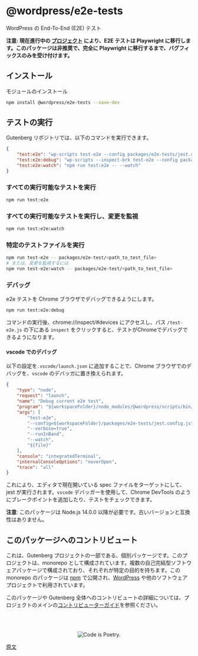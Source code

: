 <!--
# E2E Tests
 -->
# @wordpress/e2e-tests

<!--
End-To-End (E2E) tests for WordPress.
 -->
WordPress の End-To-End (E2E) テスト

<!-- 
**Note that there's currently an ongoing [project](https://github.com/WordPress/gutenberg/issues/38851) to migrate E2E tests to Playwright instead. This package is deprecated and will only accept bug fixes until fully migrated.**
 -->
**注意: 現在進行中の [プロジェクト](https://github.com/WordPress/gutenberg/issues/38851) により、E2E テストは Playwright に移行します。このパッケージは非推奨で、完全に Playwright に移行するまで、バグフィックスのみを受け付けます。**

<!--
## Installation
 -->
## インストール

<!--
Install the module
 -->
モジュールのインストール

```bash
npm install @wordpress/e2e-tests --save-dev
```
<!--
## Running tests
 -->
## テストの実行

<!--
The following commands are available on the Gutenberg repo:
 -->
Gutenberg リポジトリでは、以下のコマンドを実行できます。

```json
{
	"test:e2e": "wp-scripts test-e2e --config packages/e2e-tests/jest.config.js",
	"test:e2e:debug": "wp-scripts --inspect-brk test-e2e --config packages/e2e-tests/jest.config.js --puppeteer-devtools",
	"test:e2e:watch": "npm run test:e2e -- --watch"
}
```
<!--
### Run all available tests
 -->
### すべての実行可能なテストを実行

```bash
npm run test:e2e
```
<!--
### Run all available tests and listen for changes.
 -->
### すべての実行可能なテストを実行し、変更を監視


```bash
npm run test:e2e:watch
```
<!--
### Run a specific test file
 -->
### 特定のテストファイルを実行

<!--
```bash
npm run test:e2e -- packages/e2e-test/<path_to_test_file>
# Or, in order to watch for changes:
npm run test:e2e:watch -- packages/e2e-test/<path_to_test_file>
```
 -->
```bash
npm run test-e2e -- packages/e2e-test/<path_to_test_file>
# または、変更を監視するには
npm run test-e2e:watch -- packages/e2e-test/<path_to_test_file>
```

<!--
### Debugging
 -->
### デバッグ

<!--
Makes e2e tests available to debug in a Chrome Browser.
 -->
e2e テストを Chrome ブラウザでデバッグできるようにします。

```bash
npm run test:e2e:debug
```

<!--
After running the command, tests will be available for debugging in Chrome by going to chrome://inspect/#devices and clicking `inspect` under the path to `/test-e2e.js`.
 -->
コマンドの実行後、chrome://inspect/#devices にアクセスし、パス `/test-e2e.js` の下にある `inspect` をクリックすると、テストがChromeでデバッグできるようになります。

<!--
#### Debugging in `vscode`
 -->
#### vscode でのデバッグ

<!--
Debugging in a Chrome browser can be replaced with `vscode`'s debugger by adding the following configuration to `.vscode/launch.json`:
 -->
以下の設定を`.vscode/launch.json` に追加することで、Chrome ブラウザでのデバッグを、`vscode` のデバッガに置き換えられます。

```json
{
	"type": "node",
	"request": "launch",
	"name": "Debug current e2e test",
	"program": "${workspaceFolder}/node_modules/@wordpress/scripts/bin/wp-scripts.js",
	"args": [
		"test-e2e",
		"--config=${workspaceFolder}/packages/e2e-tests/jest.config.js",
		"--verbose=true",
		"--runInBand",
		"--watch",
		"${file}"
	],
	"console": "integratedTerminal",
	"internalConsoleOptions": "neverOpen",
	"trace": "all"
}
```

<!--
This will run jest, targetting the spec file currently open in the editor. `vscode`'s debugger can now be used to add breakpoints and inspect tests as you would in Chrome DevTools.
 -->
これにより、エディタで現在開いている spec ファイルをターゲットにして、jest が実行されます。`vscode` デバッガーを使用して、Chrome DevTools のようにブレークポイントを追加したり、テストをチェックできます。

<!--
**Note**: This package requires Node.js 12.0.0 or later. It is not compatible with older versions.
 -->
**注意**: このパッケージは Node.js 14.0.0 以降が必要です。古いバージョンと互換性はありません。

<!-- 
## Contributing to this package
 -->
## このパッケージへのコントリビュート

<!-- 
This is an individual package that's part of the Gutenberg project. The project is organized as a monorepo. It's made up of multiple self-contained software packages, each with a specific purpose. The packages in this monorepo are published to [npm](https://www.npmjs.com/) and used by [WordPress](https://make.wordpress.org/core/) as well as other software projects.
 -->
これは、Gutenberg プロジェクトの一部である、個別パッケージです。このプロジェクトは、monorepo として構成されています。複数の自己完結型ソフトウェアパッケージで構成されており、それぞれが特定の目的を持ちます。この monorepo のパッケージは [npm](https://www.npmjs.com/) で公開され、[WordPress](https://make.wordpress.org/core/) や他のソフトウェアプロジェクトで利用されています。

<!-- 
To find out more about contributing to this package or Gutenberg as a whole, please read the project's main [contributor guide](https://github.com/WordPress/gutenberg/tree/HEAD/CONTRIBUTING.md).
 -->
このパッケージや Gutenberg 全体へのコントリビュートの詳細については、プロジェクトのメインの[コントリビューターガイド](https://ja.wordpress.org/team/handbook/block-editor/contributors/)を参照ください。

<br /><br /><p align="center"><img src="https://s.w.org/style/images/codeispoetry.png?1" alt="Code is Poetry." /></p>

[原文](https://github.com/WordPress/gutenberg/tree/trunk/packages/e2e-tests#readme)

